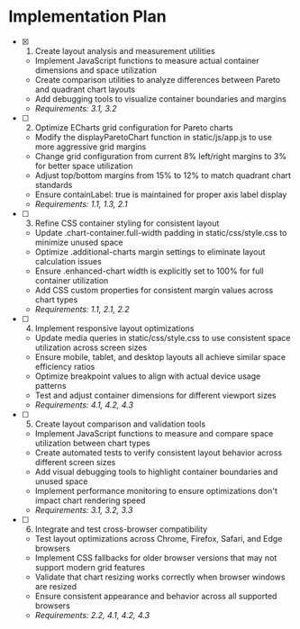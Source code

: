 # Implementation Plan

- [x] 1. Create layout analysis and measurement utilities
  - Implement JavaScript functions to measure actual container dimensions and space utilization
  - Create comparison utilities to analyze differences between Pareto and quadrant chart layouts
  - Add debugging tools to visualize container boundaries and margins
  - _Requirements: 3.1, 3.2_

- [ ] 2. Optimize ECharts grid configuration for Pareto charts
  - Modify the displayParetoChart function in static/js/app.js to use more aggressive grid margins
  - Change grid configuration from current 8% left/right margins to 3% for better space utilization
  - Adjust top/bottom margins from 15% to 12% to match quadrant chart standards
  - Ensure containLabel: true is maintained for proper axis label display
  - _Requirements: 1.1, 1.3, 2.1_

- [ ] 3. Refine CSS container styling for consistent layout
  - Update .chart-container.full-width padding in static/css/style.css to minimize unused space
  - Optimize .additional-charts margin settings to eliminate layout calculation issues
  - Ensure .enhanced-chart width is explicitly set to 100% for full container utilization
  - Add CSS custom properties for consistent margin values across chart types
  - _Requirements: 1.1, 2.1, 2.2_

- [ ] 4. Implement responsive layout optimizations
  - Update media queries in static/css/style.css to use consistent space utilization across screen sizes
  - Ensure mobile, tablet, and desktop layouts all achieve similar space efficiency ratios
  - Optimize breakpoint values to align with actual device usage patterns
  - Test and adjust container dimensions for different viewport sizes
  - _Requirements: 4.1, 4.2, 4.3_

- [ ] 5. Create layout comparison and validation tools
  - Implement JavaScript functions to measure and compare space utilization between chart types
  - Create automated tests to verify consistent layout behavior across different screen sizes
  - Add visual debugging tools to highlight container boundaries and unused space
  - Implement performance monitoring to ensure optimizations don't impact chart rendering speed
  - _Requirements: 3.1, 3.2, 3.3_

- [ ] 6. Integrate and test cross-browser compatibility
  - Test layout optimizations across Chrome, Firefox, Safari, and Edge browsers
  - Implement CSS fallbacks for older browser versions that may not support modern grid features
  - Validate that chart resizing works correctly when browser windows are resized
  - Ensure consistent appearance and behavior across all supported browsers
  - _Requirements: 2.2, 4.1, 4.2, 4.3_